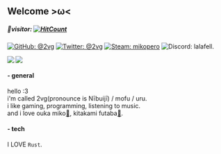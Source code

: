 ## Welcome >ω<

##### 🌱visitor: [![HitCount](http://hits.dwyl.com/2vg/-.svg)](http://hits.dwyl.com/2vg/-)  
[![GitHub: @2vg](https://img.shields.io/static/v1?label=&message=2vg&style=flat-square&logo=github&color=ee77ee&labelColor=002200)](https://github.com/2vg)
[![Twitter: @2vg](https://img.shields.io/static/v1?label=&message=2vg&style=flat-square&logo=twitter&color=ee77ee&labelColor=888888)](https://twitter.com/2vg)
[![Steam: mikopero](https://img.shields.io/static/v1?label=&message=mikopero&style=flat-square&logo=steam&labelColor=002200&color=ee77ee)](https://steamcommunity.com/id/mikopero/)
![Discord: lalafell.]([https://img.shields.io/static/v1?label=ururu&message=%235687&style=flat-square&logo=discord&color=ee77ee](https://img.shields.io/static/v1?label=&message=lalafell.&style=flat-square&logo=discord&labelColor=454545&color=ee77ee))

<p>
  <a href="https://github.com/anuraghazra/github-readme-stats">
    <img align="left" src="https://github-readme-stats.vercel.app/api?username=2vg&show_icons=true&theme=dracula" />
  </a>
  <a href="https://github.com/anuraghazra/github-readme-stats">
    <img src="https://github-readme-stats.vercel.app/api/top-langs/?username=2vg&theme=dracula&langs_count=4&show_icons=true" />
  </a>
</p>

#### - general
hello :3  
i'm called 2vg(pronounce is Nībuijī) / mofu / uru.  
i like gaming, programming, listening to music.  
and i love ouka miko[🐺](https://twitter.com/miko_ouka), kitakami futaba[🌱](https://twitter.com/kitakamifutaba).

#### - tech
I LOVE `Rust`.
